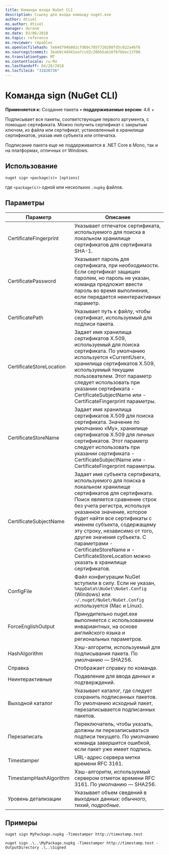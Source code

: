```yaml
---
title: Команда входа NuGet CLI
description: Ссылку для входа команду nuget.exe
author: dtivel
ms.author: dtivel
manager: doronm
ms.date: 03/06/2018
ms.topic: reference
ms.reviewer: rmpablos
ms.openlocfilehash: 7e84d794b802cfd69c785f720280fd5c022a46f6
ms.sourcegitcommit: 3eab9c4dd41ea7ccd2c28bb5ab16f6fbbec13708
ms.translationtype: MT
ms.contentlocale: ru-RU
ms.lasthandoff: 04/26/2018
ms.locfileid: "31820736"
---
```

# <a name="sign-command-nuget-cli"></a>Команда sign (NuGet CLI)

**Применяется к:** Создание пакета &bullet; **поддерживаемые версии:** 4.6 +

Подписывает все пакеты, соответствующие первого аргумента, с помощью сертификата. Можно получить сертификат с закрытым ключом, из файла или сертификат, установленный в хранилище сертификатов, указав имя субъекта или отпечатка.

Подписание пакета еще не поддерживается в .NET Core в Mono, так и на платформах, отличных от Windows.

## <a name="usage"></a>Использование

```cli
nuget sign <package(s)> [options]
```

где `<package(s)>` одной или нескольких `.nupkg` файлов.

## <a name="options"></a>Параметры

| Параметр | Описание |
| --- | --- |
| CertificateFingerprint | Указывает отпечаток сертификата, используемого для поиска в локальном хранилище сертификатов для сертификата SHA-1. |
| CertificatePassword | Указывает пароль для сертификата, при необходимости. Если сертификат защищен паролем, но пароль не указан, команда предложит ввести пароль во время выполнения, если передается неинтерактивных параметр. |
| CertificatePath | Указывает путь к файлу, чтобы сертификат, используемый для подписи пакета. |
| CertificateStoreLocation | Задает имя хранилища сертификатов X.509, используемый для поиска сертификата. По умолчанию используется «CurrentUser», хранилища сертификатов X.509, используемый текущим пользователем. Этот параметр следует использовать при указании сертификата - CertificateSubjectName или - CertificateFingerprint параметры. |
| CertificateStoreName | Задает имя хранилища сертификатов X.509 для поиска сертификата. Значение по умолчанию «My», хранилище сертификатов X.509 для личных сертификатов. Этот параметр следует использовать при указании сертификата - CertificateSubjectName или - CertificateFingerprint параметры. |
| CertificateSubjectName | Задает имя субъекта сертификата, используемого для поиска в локальном хранилище сертификатов для сертификата.  Поиск является сравнение строк без учета регистра, используя указанное значение, которое будет найти все сертификаты с именем субъекта, содержащему эту строку, независимо от того, другие значения субъекта.  С параметрами - CertificateStoreName и - CertificateStoreLocation можно указать в хранилище сертификатов. |
| ConfigFile | Файл конфигурации NuGet вступили в силу. Если не указан, `%AppData%\NuGet\NuGet.Config` (Windows) или `~/.nuget/NuGet/NuGet.Config` используется (Mac и Linux).|
| ForceEnglishOutput | Принудительно nuget.exe выполняется с использованием инвариантных, на основе английского языка и региональных параметров. |
| HashAlgorithm | Хэш-алгоритм, используемый для подписывания пакета. По умолчанию — SHA256. |
| Справка | Отображает справку по команде. |
| Неинтерактивные | Подавление для ввода данных и подтверждений. |
| Выходной каталог | Указывает каталог, где следует сохранить подписанных пакетов. По умолчанию исходный пакет, перезаписывается подписанных пакетов. |
| Перезаписать | Переключатель, чтобы указать, должны ли перезаписываться подписи текущего. По умолчанию команда завершится ошибкой, если пакет уже имеет подпись. |
| Timestamper | URL-адрес сервера метки времени RFC 3161. |
| TimestampHashAlgorithm | Хэш-алгоритм, используемый сервером отметок времени RFC 3161. По умолчанию — SHA256. |
| Уровень детализации | Указывает объем сведений в выходных данных: *обычного*, *тихий*, *подробные*. |

## <a name="examples"></a>Примеры

```cli
nuget sign MyPackage.nupkg -Timestamper http://timestamp.test

nuget sign .\..\MyPackage.nupkg -Timestamper http://timestamp.test -OutputDirectory .\..\Signed
```